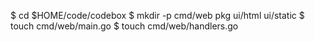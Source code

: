 $ cd $HOME/code/codebox
$ mkdir -p cmd/web pkg ui/html ui/static
$ touch cmd/web/main.go
$ touch cmd/web/handlers.go
